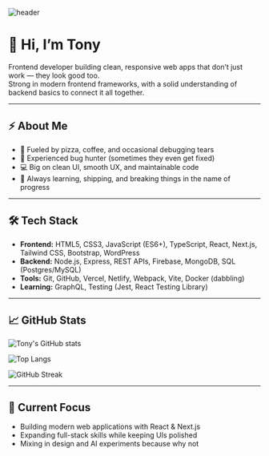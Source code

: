 ![header](https://capsule-render.vercel.app/api?type=waving&color=0:00C9FF,100:92FE9D&height=200&section=header&text=Anthony%20Lockett%20|%20Frontend%20Developer&fontSize=32&fontColor=fff&animation=fadeIn)

# 👋 Hi, I’m Tony  

Frontend developer building clean, responsive web apps that don’t just work — they look good too.  
Strong in modern frontend frameworks, with a solid understanding of backend basics to connect it all together.  

---

## ⚡ About Me
- 🍕 Fueled by pizza, coffee, and occasional debugging tears  
- 🐛 Experienced bug hunter (sometimes they even get fixed)  
- 💻 Big on clean UI, smooth UX, and maintainable code  
- 🚀 Always learning, shipping, and breaking things in the name of progress  

---

## 🛠️ Tech Stack
- **Frontend:** HTML5, CSS3, JavaScript (ES6+), TypeScript, React, Next.js, Tailwind CSS, Bootstrap, WordPress  
- **Backend:** Node.js, Express, REST APIs, Firebase, MongoDB, SQL (Postgres/MySQL)  
- **Tools:** Git, GitHub, Vercel, Netlify, Webpack, Vite, Docker (dabbling)  
- **Learning:** GraphQL, Testing (Jest, React Testing Library)  

---

## 📈 GitHub Stats
![Tony's GitHub stats](https://github-readme-stats.vercel.app/api?username=Antzyll&show_icons=true&theme=tokyonight)  

![Top Langs](https://github-readme-stats.vercel.app/api/top-langs/?username=Antzyll&layout=compact&theme=tokyonight)  

![GitHub Streak](https://streak-stats.demolab.com?user=Antzyll&theme=tokyonight&hide_border=true)  

---

## 🎯 Current Focus
- Building modern web applications with React & Next.js  
- Expanding full-stack skills while keeping UIs polished  
- Mixing in design and AI experiments because why not  
